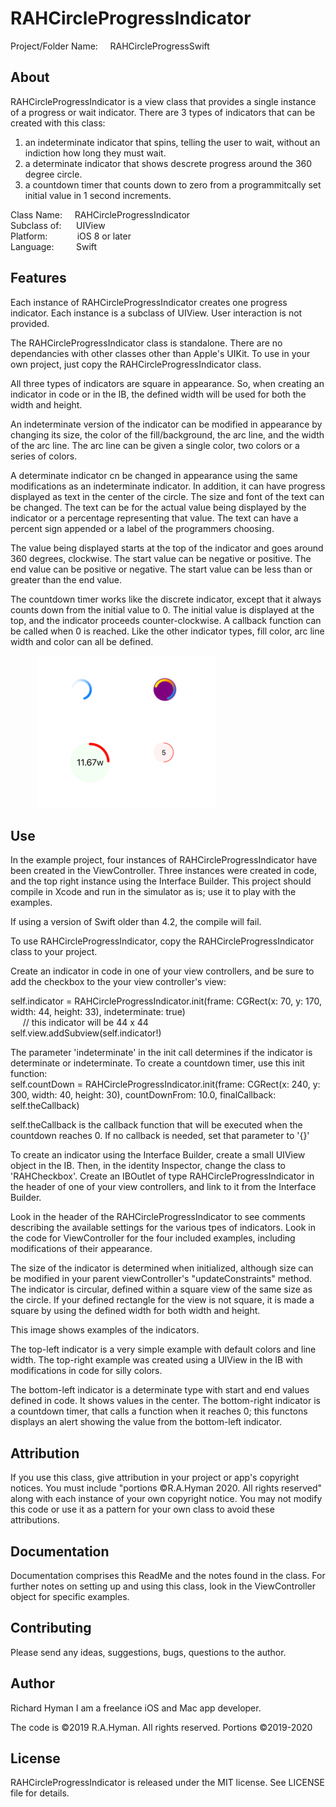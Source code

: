 # RAHCircleProgressIndicator

Project/Folder Name: &nbsp;&nbsp;&nbsp;&nbsp;RAHCircleProgressSwift

## About

RAHCircleProgressIndicator is a view class that provides a single instance of a progress or wait indicator. There are 3 types of indicators that can be created with this class:  
1. an indeterminate indicator that spins, telling the user to wait, without an indiction how long they must wait.  
2. a determinate indicator that shows descrete progress around the 360 degree circle.  
3. a countdown timer that counts down to zero from a programmitcally set initial value in 1 second increments.

Class Name: &nbsp;&nbsp;&nbsp;&nbsp;RAHCircleProgressIndicator  
Subclass of: &nbsp;&nbsp;&nbsp;&nbsp;&nbsp;UIView  
Platform: &nbsp;&nbsp;&nbsp;&nbsp;&nbsp;&nbsp;&nbsp;&nbsp;&nbsp;&nbsp;&nbsp;iOS 8 or later  
Language: &nbsp;&nbsp;&nbsp;&nbsp;&nbsp;&nbsp;&nbsp;&nbsp;Swift


## Features

Each instance of RAHCircleProgressIndicator creates one progress indicator. Each instance is a subclass of UIView. User interaction is not provided.

The RAHCircleProgressIndicator class is standalone. There are no dependancies with other classes other than Apple's UIKit. To use in your own project, just copy the RAHCircleProgressIndicator class.  

All three types of indicators are square in appearance. So, when creating an indicator in code or in the IB, the defined width will be used for both the width and height.  

An indeterminate version of the indicator can be modified in appearance by changing its size, the color of the fill/background, the arc line, and the width of the arc line. The arc line can be given a single color, two colors or a series of colors.

A determinate indicator cn be changed in appearance using the same modifications as an indeterminate indicator. In addition, it can have progress displayed as text in the center of the circle. The size and font of the text can be changed. The text can be for the actual value being displayed by the indicator or a percentage representing that value. The text can have a percent sign appended or a label of the programmers choosing.  

The value being displayed starts at the top of the indicator and goes around 360 degrees, clockwise. The start value can be negative or positive. The end value can be positive or negative. The start value can be less than or greater than the end value.  

The countdown timer works like the discrete indicator, except that it always counts down from the initial value to 0. The initial value is displayed at the top, and the indicator proceeds counter-clockwise. A callback function can be called when 0 is reached. Like the other indicator types, fill color, arc line width and color can all be defined.

 &nbsp;&nbsp;&nbsp;&nbsp;&nbsp;&nbsp;&nbsp;&nbsp;&nbsp;&nbsp; ![4 indicator variants](readmeImages/image1.jpeg "4 indicator variants")

## Use

In the example project, four instances of RAHCircleProgressIndicator have been created in the ViewController. Three instances were created in code, and the top right instance using the Interface Builder. This project should compile in Xcode and run in the simulator as is; use it to play with the examples.

If using a version of Swift older than 4.2, the compile will fail.  

To use RAHCircleProgressIndicator, copy the RAHCircleProgressIndicator class to your project.

Create an indicator in code in one of your view controllers, and be sure to add the checkbox to the your view controller's view:

self.indicator = RAHCircleProgressIndicator.init(frame: CGRect(x: 70, y: 170, width: 44, height: 33), indeterminate: true)  
  &nbsp;&nbsp;&nbsp;&nbsp;  // this indicator will be 44 x 44  
self.view.addSubview(self.indicator!)  

The parameter 'indeterminate' in the init call determines if the indicator is determinate or indeterminate. To create a countdown timer, use this init function:  
self.countDown = RAHCircleProgressIndicator.init(frame: CGRect(x: 240, y: 300, width: 40, height: 30), countDownFrom: 10.0, finalCallback: self.theCallback)  

self.theCallback is the callback function that will be executed when the countdown reaches 0. If no callback is needed, set that parameter to '{}'

To create an indicator using the Interface Builder, create a small UIView object in the IB. Then, in the identity Inspector, change the class to 'RAHCheckbox'. Create an IBOutlet of type RAHCircleProgressIndicator in the header of one of your view controllers, and link to it from the Interface Builder.

Look in the header of the RAHCircleProgressIndicator to see comments describing the available settings for the various tpes of indicators. Look in the code for ViewController for the four included examples, including modifications of their appearance.

The size of the indicator is determined when initialized, although size can be modified in your parent viewController's "updateConstraints" method. The indicator is circular, defined within a square view of the same size as the circle. If your defined rectangle for the view is not square, it is made a square by using the defined width for both width and height.

This image shows examples of the indicators.  

The top-left indicator is a very simple example with default colors and line width. The top-right example was created using a UIView in the IB with modifications in code for silly colors.   

The bottom-left indicator is a determinate type with start and end values defined in code. It shows values in the center. The bottom-right indicator is a countdown timer, that calls a function when it reaches 0; this functons displays an alert showing the value from the bottom-left indicator.

## Attribution

If you use this class, give attribution in your project or app's copyright notices. You must include "portions ©R.A.Hyman 2020. All rights reserved" along with each instance of your own copyright notice. You may not modify this code or use it as a pattern for your own class to avoid these attributions.

## Documentation

Documentation comprises this ReadMe and the notes found in the class. For further notes on setting up and using this class, look in the ViewController object for specific examples.

## Contributing

Please send any ideas, suggestions, bugs, questions to the author.

## Author

Richard Hyman
I am a freelance iOS and Mac app developer.

The code is ©2019 R.A.Hyman. All rights reserved. Portions ©2019-2020

## License

RAHCircleProgressIndicator is released under the MIT license. See LICENSE file for details.